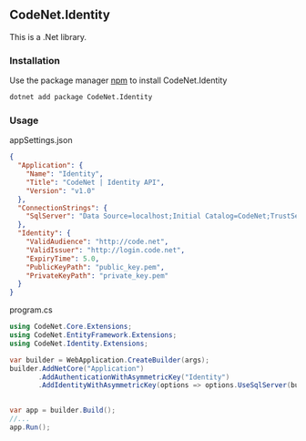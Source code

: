 ## CodeNet.Identity

This is a .Net library.

### Installation

Use the package manager [npm](https://www.nuget.org/packages/CodeNet.Identity/) to install CodeNet.Identity

```bash
dotnet add package CodeNet.Identity
```

### Usage
appSettings.json
```json
{
  "Application": {
    "Name": "Identity",
    "Title": "CodeNet | Identity API",
    "Version": "v1.0"
  },
  "ConnectionStrings": {
    "SqlServer": "Data Source=localhost;Initial Catalog=CodeNet;TrustServerCertificate=true"
  },
  "Identity": {
    "ValidAudience": "http://code.net",
    "ValidIssuer": "http://login.code.net",
    "ExpiryTime": 5.0,
    "PublicKeyPath": "public_key.pem",
    "PrivateKeyPath": "private_key.pem"
  }
}
```
program.cs
```csharp
using CodeNet.Core.Extensions;
using CodeNet.EntityFramework.Extensions;
using CodeNet.Identity.Extensions;

var builder = WebApplication.CreateBuilder(args);
builder.AddNetCore("Application")
       .AddAuthenticationWithAsymmetricKey("Identity")
       .AddIdentityWithAsymmetricKey(options => options.UseSqlServer(builder.Configuration, "SqlServer"), "Identity");
       

var app = builder.Build();
//...
app.Run();
```
